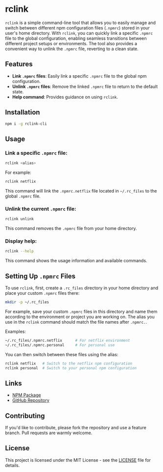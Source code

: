 
# rclink

`rclink` is a simple command-line tool that allows you to easily manage and switch between different npm configuration files (`.npmrc`) stored in your user's home directory. With `rclink`, you can quickly link a specific `.npmrc` file to the global configuration, enabling seamless transitions between different project setups or environments. The tool also provides a convenient way to unlink the `.npmrc` file, reverting to a clean state.

## Features

- **Link `.npmrc` files**: Easily link a specific `.npmrc` file to the global npm configuration.
- **Unlink `.npmrc` files**: Remove the linked `.npmrc` file to return to the default state.
- **Help command**: Provides guidance on using `rclink`.

## Installation

```bash
npm i -g rclink-cli
```

## Usage

### Link a specific `.npmrc` file:

```bash
rclink <alias>
```

For example:

```bash
rclink netflix
```

This command will link the `.npmrc.netflix` file located in `~/.rc_files` to the global `.npmrc` file.

### Unlink the current `.npmrc` file:

```bash
rclink unlink
```

This command removes the `.npmrc` file from your home directory.

### Display help:

```bash
rclink --help
```

This command shows the usage information and available commands.

## Setting Up `.npmrc` Files

To use `rclink`, first, create a `.rc_files` directory in your home directory and place your custom `.npmrc` files there:

```bash
mkdir -p ~/.rc_files
```

For example, save your custom `.npmrc` files in this directory and name them according to the environment or project you are working on. The alias you use in the `rclink` command should match the file names after `.npmrc.`.

Examples:

```bash
~/.rc_files/.npmrc.netflix      # For netflix environment
~/.rc_files/.npmrc.personal     # For personal use
```

You can then switch between these files using the alias:

```bash
rclink netflix   # Switch to the netflix npm configuration
rclink personal  # Switch to your personal npm configuration
```

## Links

- [NPM Package](https://www.npmjs.com/package/rclink-cli)
- [GitHub Repository](https://github.com/anbrela/rclink)

## Contributing

If you'd like to contribute, please fork the repository and use a feature branch. Pull requests are warmly welcome.

## License

This project is licensed under the MIT License - see the [LICENSE](LICENSE) file for details.

